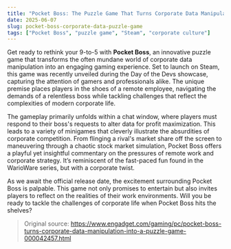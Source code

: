 ```yaml
---
title: "Pocket Boss: The Puzzle Game That Turns Corporate Data Manipulation into Fun"
date: 2025-06-07
slug: pocket-boss-corporate-data-puzzle-game
tags: ["Pocket Boss", "puzzle game", "Steam", "corporate culture"]
---
```


Get ready to rethink your 9-to-5 with **Pocket Boss**, an innovative puzzle game that transforms the often mundane world of corporate data manipulation into an engaging gaming experience. Set to launch on Steam, this game was recently unveiled during the Day of the Devs showcase, capturing the attention of gamers and professionals alike. The unique premise places players in the shoes of a remote employee, navigating the demands of a relentless boss while tackling challenges that reflect the complexities of modern corporate life.

The gameplay primarily unfolds within a chat window, where players must respond to their boss's requests to alter data for profit maximization. This leads to a variety of minigames that cleverly illustrate the absurdities of corporate competition. From flinging a rival's market share off the screen to maneuvering through a chaotic stock market simulation, Pocket Boss offers a playful yet insightful commentary on the pressures of remote work and corporate strategy. It’s reminiscent of the fast-paced fun found in the WarioWare series, but with a corporate twist.

As we await the official release date, the excitement surrounding Pocket Boss is palpable. This game not only promises to entertain but also invites players to reflect on the realities of their work environments. Will you be ready to tackle the challenges of corporate life when Pocket Boss hits the shelves? 

> Original source: https://www.engadget.com/gaming/pc/pocket-boss-turns-corporate-data-manipulation-into-a-puzzle-game-000042457.html